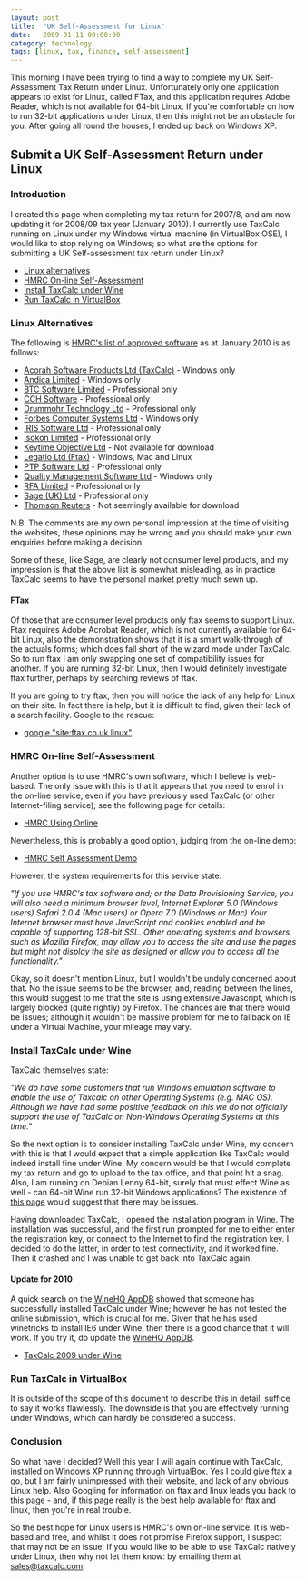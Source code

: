 ```yaml
---
layout: post
title:  "UK Self-Assessment for Linux"
date:   2009-01-11 00:00:00
category: technology
tags: [linux, tax, finance, self-assessment]
---
```


This morning I have been trying to find a way to complete my UK Self-Assessment Tax Return under Linux.  Unfortunately only one application appears to exist for Linux, called FTax, and this application requires Adobe Reader, which is not available for 64-bit Linux.  If you're comfortable on how to run 32-bit applications under Linux, then this might not be an obstacle for you.  After going all round the houses, I ended up back on Windows XP.

<!--more-->

## Submit a UK Self-Assessment Return under Linux

### Introduction

I created this page when completing my tax return for 2007/8, and am now updating it for 2008/09 tax year (January 2010).  I currently use TaxCalc running on Linux under my Windows virtual machine (in VirtualBox OSE), I would like to stop relying on Windows; so what are the options for submitting a UK Self-assessment tax return under Linux?

   * [Linux alternatives](#linux-alternatives)
   * [HMRC On-line Self-Assessment](#hmrc-on-line-self-assessment)
   * [Install TaxCalc under Wine](#install-taxcalc-under-wine)
   * [Run TaxCalc in VirtualBox](#run-taxcalc-in-virtualbox)

### Linux Alternatives

The following is [HMRC's list of approved software](http://www.hmrc.gov.uk/efiling/SA_efiling/soft_dev.htm) as at January 2010 is as follows:

   * [Acorah Software Products Ltd (TaxCalc)](http://www.taxcalc.com/) - Windows only
   * [Andica Limited](http://www.andica.com/) - Windows only
   * [BTC Software Limited](http://www.btcsoftware.co.uk/) - Professional only
   * [CCH Software](http://www.prosystem.cch.co.uk/) - Professional only
   * [Drummohr Technology Ltd](http://www.drummohr.com/) - Professional only
   * [Forbes Computer Systems Ltd](http://www.tax.co.uk/) - Windows only
   * [IRIS Software Ltd](http://www.iris.co.uk/) - Professional only
   * [Isokon Limited](http://www.isokon.com/) - Professional only
   * [Keytime Objective Ltd](http://www.keytimesystems.co.uk/) - Not available for download
   * [Legatio Ltd (Ftax)](http://www.ftax.co.uk/) - Windows, Mac and Linux
   * [PTP Software Ltd](http://www.ptpgroup.co.uk/) - Professional only
   * [Quality Management Software Ltd](http://www.sa2000.co.uk/) - Windows only
   * [RFA Limited](http://www.pinacleaccounts.co.uk/) - Professional only
   * [Sage (UK) Ltd](http://www.sage.co.uk/accountants/welcome.aspx) - Professional only
   * [Thomson Reuters](http://www.digita.com/) - Not seemingly available for download

N.B. The comments are my own personal impression at the time of visiting the websites, these opinions may be wrong and you should make your own enquiries before making a decision.

Some of these, like Sage, are clearly not consumer level products, and my impression is that the above list is somewhat misleading, as in practice TaxCalc seems to have the personal market pretty much sewn up.

#### FTax 

Of those that are consumer level products only ftax seems to support Linux.  Ftax requires Adobe Acrobat Reader, which is not currently available for 64-bit Linux, also the demonstration shows that it is a smart walk-through of the actuals forms; which does fall short of the wizard mode under TaxCalc.  So to run ftax I am only swapping one set of compatibility issues for another.  If you are running 32-bit Linux, then I would definitely investigate ftax further, perhaps by searching reviews of ftax.

If you are going to try ftax, then you will notice the lack of any help for Linux on their site.  In fact there is help, but it is difficult to find, given their lack of a search facility.  Google to the rescue:

   * [google "site:ftax.co.uk linux"](http://www.google.co.uk/search?hl=en&source=hp&q=site:ftax.co.uk+linux)

###  HMRC On-line Self-Assessment

Another option is to use HMRC's own software, which I believe is web-based.  The only issue with this is that it appears that you need to enrol in the on-line service, even if you have previously used TaxCalc (or other Internet-filing service); see the following page for details:

   * [HMRC Using Online](http://www.hmrc.gov.uk/sa/using-online.htm)

Nevertheless, this is probably a good option, judging from the on-line demo:

   * [HMRC Self Assessment Demo](http://www.hmrc.gov.uk/demo/individual/self-assessment/)

However, the system requirements for this service state:

*"If you use HMRC's tax software and; or the Data Provisioning Service, you will also need a minimum browser level, Internet Explorer 5.0 (Windows users) Safari 2.0.4 (Mac users) or Opera 7.0 (Windows or Mac) Your Internet browser must have JavaScript and cookies enabled and be capable of supporting 128-bit SSL. Other operating systems and browsers, such as Mozilla Firefox, may allow you to access the site and use the pages but might not display the site as designed or allow you to access all the functionality."*

Okay, so it doesn't mention Linux, but I wouldn't be unduly concerned about that.  No the issue seems to be the browser, and, reading between the lines, this would suggest to me that the site is using extensive Javascript, which is largely blocked (quite rightly) by Firefox.  The chances are that there would be issues; although it wouldn't be massive problem for me to fallback on IE under a Virtual Machine, your mileage may vary.

### Install TaxCalc under Wine

TaxCalc themselves state:

*"We do have some customers that run Windows emulation software to enable the use of Taxcalc on other Operating Systems (e.g. MAC OS). Although we have had some positive feedback on this we do not officially support the use of TaxCalc on Non-Windows Operating Systems at this time."*

So the next option is to consider installing TaxCalc under Wine, my concern with this is that I would expect that a simple application like TaxCalc would indeed install fine under Wine.  My concern would be that I would complete my tax return and go to upload to the tax office, and that point hit a snag.  Also, I am running on Debian Lenny 64-bit, surely that must effect Wine as well - can 64-bit Wine run 32-bit Windows applications?  The existence of [this page](http://wiki.winehq.org/WineOn64bit) would suggest that there may be issues.

Having downloaded TaxCalc, I opened the installation program in Wine.  The installation was successful, and the first run prompted for me to either enter the registration key, or connect to the Internet to find the registration key.  I decided to do the latter, in order to test connectivity, and it worked fine.  Then it crashed and I was unable to get back into TaxCalc again.

#### Update for 2010

A quick search on the [WineHQ AppDB](http://appdb.winehq.org) showed that someone has successfully installed TaxCalc under Wine; however he has not tested the online submission, which is crucial for me.  Given that he has used winetricks to install IE6 under Wine, then there is a good chance that it will work.  If you try it, do update the [WineHQ AppDB](http://appdb.winehq.org).

   * [TaxCalc 2009 under Wine](http://appdb.winehq.org/objectManager.php?sClass=version&iId=18299&iTestingId=46244)

### Run TaxCalc in VirtualBox

It is outside of the scope of this document to describe this in detail, suffice to say it works flawlessly.  The downside is that you are effectively running under Windows, which can hardly be considered a success.

### Conclusion

So what have I decided?  Well this year I will again continue with TaxCalc, installed on Windows XP running through VirtualBox.  Yes I could give ftax a go, but I am fairly unimpressed with their website, and lack of any obvious Linux help.  Also Googling for information on ftax and linux leads you back to this page - and, if this page really is the best help available for ftax and linux, then you're in real trouble.

So the best hope for Linux users is HMRC's own on-line service.  It is web-based and free, and whilst it does not promise Firefox support, I suspect that may not be an issue.  If you would like to be able to use TaxCalc natively under Linux, then why not let them know: by emailing them at sales@taxcalc.com.

